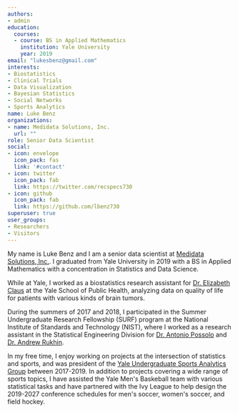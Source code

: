 ```yaml
---
authors:
- admin
education:
  courses:
  - course: BS in Applied Mathematics
    institution: Yale University
    year: 2019
email: "lukesbenz@gmail.com"
interests:
- Biostatistics
- Clinical Trials
- Data Visualization
- Bayesian Statistics
- Social Networks
- Sports Analytics
name: Luke Benz
organizations:
- name: Medidata Solutions, Inc.
  url: ""
role: Senior Data Scientist
social:
- icon: envelope
  icon_pack: fas
  link: '#contact'
- icon: twitter
  icon_pack: fab
  link: https://twitter.com/recspecs730
- icon: github
  icon_pack: fab
  link: https://github.com/lbenz730
superuser: true
user_groups:
- Researchers
- Visitors
---
```


My name is Luke Benz and I am a senior data scientist at [Medidata Solutions, Inc.](https://www.medidata.com/en/). I graduated from Yale University in 2019 with a BS in Applied Mathematics with a concentration in Statistics and Data Science.

While at Yale, I worked as a biostatistics research assistant for [Dr. Elizabeth Claus](https://publichealth.yale.edu/people/elizabeth_claus.profile) at the Yale School of Public Health, analyzing data on quality of life for patients with various kinds of brain tumors.

During the summers of 2017 and 2018, I participated in the Summer Undergraduate Research Fellowship (SURF) program at the National Institute of Standards and Technology (NIST), where I worked as a research assistant in the Statistical Engineering Division for [Dr. Antonio Possolo](https://www.nist.gov/people/antonio-possolo) and [Dr. Andrew Rukhin](https://www.nist.gov/people/andrew-l-rukhin).

In my free time, I enjoy working on projects at the intersection of statistics and sports, and was president of the [Yale Undergraduate Sports Analytics Group](https://sports.sites.yale.edu) between 2017-2019. In addition to projects covering a wide range of sports topics, I have assisted the Yale Men's Baskeball team with various statistical tasks and have partnered with the Ivy League to help design the 2019-2027 conference schedules for men's soccer, women's soccer, and field hockey.
